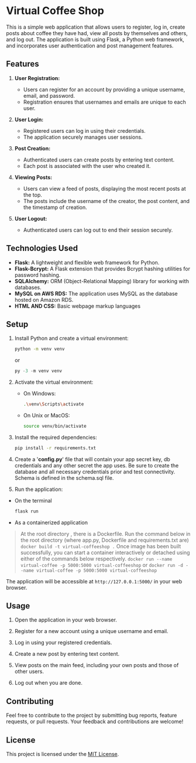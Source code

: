 # Virtual Coffee Shop

This is a simple web application that allows users to register, log in, create posts about coffee they have had, view all posts by themselves and others, and log out. The application is built using Flask, a Python web framework, and incorporates user authentication and post management features.


## Features

1. **User Registration:**
   - Users can register for an account by providing a unique username, email, and password.
   - Registration ensures that usernames and emails are unique to each user.

2. **User Login:**
   - Registered users can log in using their credentials.
   - The application securely manages user sessions.

3. **Post Creation:**
   - Authenticated users can create posts by entering text content.
   - Each post is associated with the user who created it.

4. **Viewing Posts:**
   - Users can view a feed of posts, displaying the most recent posts at the top.
   - The posts include the username of the creator, the post content, and the timestamp of creation.

5. **User Logout:**
   - Authenticated users can log out to end their session securely.

## Technologies Used

- **Flask:** A lightweight and flexible web framework for Python.
- **Flask-Bcrypt:** A Flask extension that provides Bcrypt hashing utilities for password hashing.
- **SQLAlchemy:** ORM (Object-Relational Mapping) library for working with databases.
- **MySQL on AWS RDS:** The application uses MySQL as the database hosted on Amazon RDS.
- **HTML AND CSS:** Basic webpage markup languages

## Setup

1. Install Python and create a virtual environment:

    ```bash
    python -m venv venv
    ```
    or 

    ```powershell
    py -3 -m venv venv
    ```

2. Activate the virtual environment:

    - On Windows:

        ```bash
        .\venv\Scripts\activate
        ```

    - On Unix or MacOS:

        ```bash
        source venv/bin/activate
        ```

3. Install the required dependencies:

    ```bash
    pip install -r requirements.txt
    ```
4. Create a '**config.py**' file that will contain your app secret key, db credentials and any other secret the app uses. Be sure to create the database and all necessary credentials prior and test connectivity.
Schema is defined in the schema.sql file.

5. Run the application:

- On the terminal

    ```bash
    flask run
    ```

- As a containerized application
> At the root directory , there is a Dockerfile. Run the command below in the root directory (where app.py, Dockerfile and requirements.txt are)
    ```
        docker build -t virtual-coffeeshop .
    ```
> Once image has been built successfully, you can start a container interactively or detached using either of the commands below respectively.
    ```
        docker run --name virtual-coffee -p 5000:5000 virtual-coffeeshop
    ```
    or 
    ```
        docker run -d --name virtual-coffee -p 5000:5000 virtual-coffeeshop
    ```

   The application will be accessible at `http://127.0.0.1:5000/` in your web browser.



## Usage

1. Open the application in your web browser.

2. Register for a new account using a unique username and email.

3. Log in using your registered credentials.

4. Create a new post by entering text content.

5. View posts on the main feed, including your own posts and those of other users.

6. Log out when you are done.

## Contributing

Feel free to contribute to the project by submitting bug reports, feature requests, or pull requests. Your feedback and contributions are welcome!

## License

This project is licensed under the [MIT License](LICENSE).
